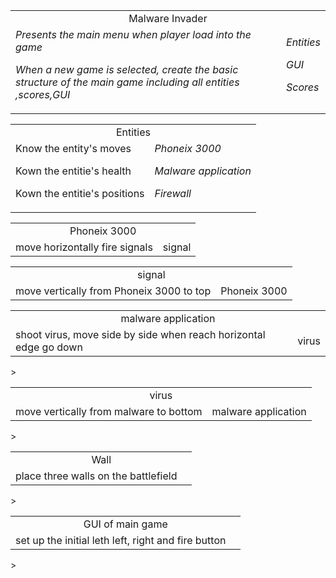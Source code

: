 <table><tr align = 'center'><td colspan = '2'>Malware Invader</td></tr><tr><td><em>Presents the main menu when player load into the game</em>

<em>When a new game is selected, create the basic structure of the main game including all entities ,scores,GUI </em>
</td>
<td><em>Entities</em>

<em>GUI</em>

<em>Scores</em></td>
</tr>
</table>

<table><tr align = 'center'><td colspan = '2'>Entities
<tr><td>Know the entity's moves

Kown the entitie's health 

Kown the entitie's positions </td>
<td><em>Phoneix 3000</em>

<em>Malware application</em>

<em>Firewall </em>
</td></tr>
</table>


<table><tr align = 'center'><td colspan = '2'>Phoneix 3000</td></tr><tr><td>move horizontally
fire signals</td><td>signal</td></tr></table>


<table><tr align = 'center'><td colspan = '2'>signal</td></tr><tr><td>move vertically from
Phoneix 3000 to top
</td><td>Phoneix 3000
</td></tr></table>


<table><tr align = 'center'><td colspan = '2'>malware application</td></tr><tr><td>shoot virus, move side by side
when reach horizontal edge go down
</td><td>virus
</td></tr></table>>
<table><tr align = 'center'><td colspan = '2'>virus</td></tr><tr><td>move vertically from malware
to bottom
</td><td>malware application</td></tr></table>>
<table><tr align = 'center'><td colspan = '2'>Wall</td></tr><tr><td>place three walls
on the battlefield
</td><td></td></tr></table>>
<table><tr align = 'center'><td colspan = '2'>GUI of main game</td></tr><tr><td>set up the initial leth
left, right and fire button
</td><td></td></tr></table>>

